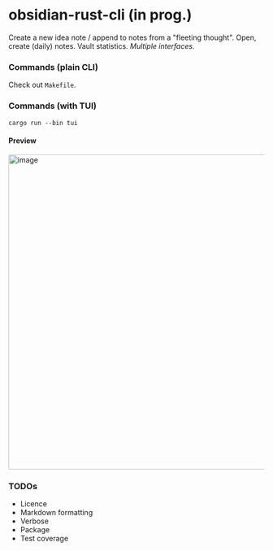 # obsidian-rust-cli (in prog.)

Create a new idea note / append to notes from a "fleeting thought". Open, create (daily) notes. Vault statistics. _Multiple interfaces._

### Commands (plain CLI)

Check out `Makefile`.

### Commands (with TUI)

```
cargo run --bin tui
```

#### Preview

<img width="1109" height="620" alt="image" src="https://github.com/user-attachments/assets/2e71153d-3a4d-4af0-9845-928d1d740c6f" />

### TODOs

- Licence
- Markdown formatting
- Verbose
- Package
- Test coverage

